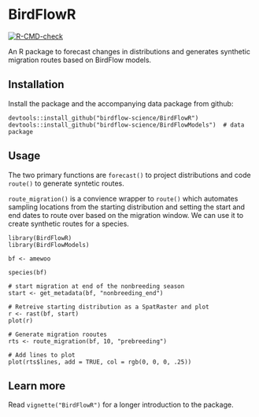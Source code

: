 # BirdFlowR

<!-- badges: start -->
  [![R-CMD-check](https://github.com/birdflow-science/BirdFlowR/actions/workflows/R-CMD-check.yaml/badge.svg)](https://github.com/birdflow-science/BirdFlowR/actions/workflows/R-CMD-check.yaml)
  <!-- badges: end -->

An R package to forecast changes in distributions and generates synthetic 
migration routes based on BirdFlow models.

## Installation

Install the package and the accompanying data package from github:
```{r}
devtools::install_github("birdflow-science/BirdFlowR")
devtools::install_github("birdflow-science/BirdFlowModels")  # data package
```

## Usage 

The two primary functions are `forecast()` to project distributions and code `route()` to generate syntetic routes.  

`route_migration()` is a convience wrapper to `route()` which automates sampling
locations from the starting distribution and setting the start and end dates to 
route over based on the migration window. We can use it to create synthetic 
routes for a species.
```{r}
library(BirdFlowR)
library(BirdFlowModels)

bf <- amewoo 

species(bf)

# start migration at end of the nonbreeding season
start <- get_metadata(bf, "nonbreeding_end")

# Retreive starting distribution as a SpatRaster and plot
r <- rast(bf, start)
plot(r)

# Generate migration rooutes
rts <- route_migration(bf, 10, "prebreeding")

# Add lines to plot
plot(rts$lines, add = TRUE, col = rgb(0, 0, 0, .25))

```

## Learn more

Read  `vignette("BirdFlowR")` for a longer introduction to the package.



